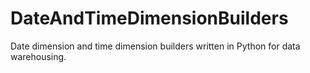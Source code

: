 # DateAndTimeDimensionBuilders
Date dimension and time dimension builders written in Python for data warehousing.
